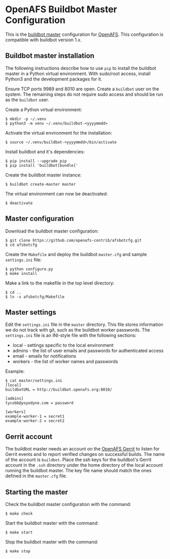 OpenAFS Buildbot Master Configuration
=====================================

This is the [buildbot master][1] configuration for [OpenAFS][2]. This
configuration is compatible with buildbot version 1.x.

Buildbot master installation
----------------------------

The following instructions describe how to use `pip` to install the buildbot
master in a Python virtual environment.  With sudo/root access, install Python3
and the development packages for it.

Ensure TCP ports 9989 and 8010 are open. Create a `buildbot` user on the
system.  The remaining steps do not require sudo access and should be run as
the `buildbot` user.

Create a Python virtual environment:

    $ mkdir -p ~/.venv
    $ python3 -m venv ~/.venv/buildbot-<yyyymmdd>

Activate the virtual environment for the installation:

    $ source ~/.venv/buildbot-<yyyymmdd>/bin/activate

Install buildbot and it's dependencies:

    $ pip install --upgrade pip
    $ pip install 'buildbot[bundle]'

Create the buildbot master instance:

    $ buildbot create-master master

The virtual environment can now be deactivated:

    $ deactivate

Master configuration
--------------------

Download the buildbot master configuration:

    $ git clone https://github.com/openafs-contrib/afsbotcfg.git
    $ cd afsbotcfg

Create the `Makefile` and deploy the buildbot `master.cfg` and
sample `settings.ini` file:

    $ python configure.py
    $ make install

Make a link to the makefile in the top level directory:

    $ cd ..
    $ ln -s afsbotcfg/Makefile

Master settings
---------------

Edit the `settings.ini` file in the `master` directory. This file stores
information we do not track with git, such as the buildbot worker passwords.
The `settings.ini` file is an INI-style file with the following sections:

* local - settings specific to the local environment
* admins - the list of user emails and passwords for authenticated access
* email - emails for notifications
* workers - the list of worker names and passwords

Example:

    $ cat master/settings.ini
    [local]
    buildbotURL = http://buildbot.openafs.org:8010/
    
    [admins]
    tycobb@yoyodyne.com = password
    
    [workers]
    example-worker-1 = secret1
    example-worker-2 = secret2

Gerrit account
--------------

The buildbot master needs an account on the [OpenAFS Gerrit][3] to listen for
Gerrit events and to report verified changes on successful builds.  The name of
the account is `buildbot`. Place the ssh keys for the buildbot's Gerrit account
in the `.ssh` directory under the home directory of the local account running
the buildbot master. The key file name should match the ones defined in the
`master.cfg` file.

Starting the master
-------------------

Check the buildbot master configuration with the command:

    $ make check

Start the buildbot master with the command:

    $ make start

Stop the buildbot master with the command:

    $ make stop

[1]: https://buildbot.openafs.org/
[2]: https://openafs.org
[3]: https://gerrit.openafs.org/
